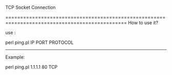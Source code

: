 TCP Socket Connection


===============================================================================================
How to use it? 

use :

perl ping.pl IP PORT PROTOCOL

--------------------------------------------------------------------
Example:

perl ping.pl 1.1.1.1 80 TCP
